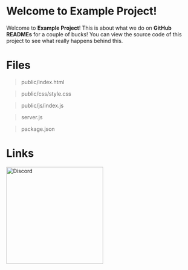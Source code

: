 # Welcome to Example Project!

Welcome to **Example Project**! This is about what we do on **GitHub READMEs** for a couple of bucks! You can view the source code of this project to see what really happens behind this.

# Files

> public/index.html

> public/css/style.css

> public/js/index.js

> server.js

> package.json

# Links

<a href="https://discord.gg/ERg2DeKT8Y"><img src="https://img.shields.io/discord/806516619676221500?label=Discord" width="256" alt="Discord" /></a>
